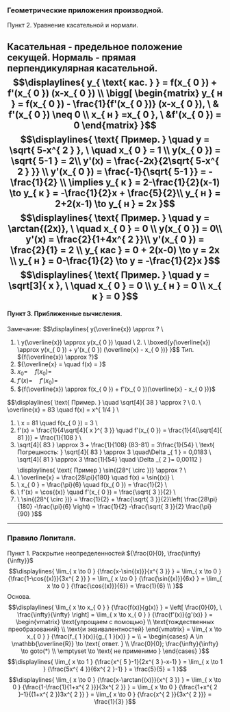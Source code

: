 ### Геометрические приложения производной.
Пункт 2. Уравнение касательной и нормали.

Касательная - предельное положение секущей. Нормаль - прямая перпендикулярная касательной.
$$\displaylines{
y_{ \text{ кас. } } = f(x_{ 0 }) + f'(x_{ 0 }) (x-x_{ 0 }) \\
\bigg[ \begin{matrix}
y_{ н } = f(x_{ 0 }) - \frac{1}{f'(x_{ 0 })} (x-x_{ 0 }), \ & f'(x_{ 0 }) \neq  0 \\
x_{ н } =x_{ 0 }, \ &f'(x_{ 0 }) = 0
\end{matrix}
}$$
$$\displaylines{
\text{ Пример. } \quad y = \sqrt{ 5-x^{ 2 } }, \  \quad x_{ 0 } = 1 \\
y(x_{ 0 }) = \sqrt{ 5-1 } = 2\\
y'(x) = \frac{-2x}{2\sqrt{ 5-x^{ 2 } }} \\
y'(x_{ 0 }) = \frac{-1}{\sqrt{ 5-1 }} = -\frac{1}{2} \\
\implies  y_{ к } = 2-\frac{1}{2}(x-1) \to y_{ к } = -\frac{1}{2}x + \frac{5}{2}\\
y_{ н } = 2+2(x-1) \to  y_{ н } = 2x
}$$
$$\displaylines{
\text{ Пример. } \quad y = \arctan{(2x)}, \ \quad x_{ 0 } = 0 \\
y(x_{ 0 }) = 0\\
y'(x) = \frac{2}{1+4x^{ 2 }}\\
y'(x_{ 0 }) = \frac{2}{1} = 2 \\
y_{ кас } = 0 + 2(x-0) \to  y = 2x \\
y_{ н } = 0-\frac{1}{2} \to y = -\frac{1}{2}x
}$$
$$\displaylines{
\text{ Пример. } \quad y = \sqrt[3]{ x }, \  \quad x_{ 0 } = 0 \\
y_{ н } = 0 \\
x_{ к } = 0
}$$
---
#### Пункт 3. Приближенные вычисления.

Замечание:
$$\displaylines{
y(\overline{x}) \approx ? \\
1. \ y(\overline{x}) \approx y(x_{ 0 }) \quad \\ 2.  \ \boxed{y(\overline{x}) \approx y(x_{ 0 }) + y'(x_{ 0 }) (\overline{x} - x_{ 0 })}
}$$
Тип. ${f(\overline{x}) \approx ?}$ 
0. ${\overline{x} = \quad f(x) = }$
1. ${x_{ 0 }= \quad f(x_{ 0 }) =}$
2. ${f'(x) = \quad f'(x_{ 0 }) = }$
3. ${f(\overline{x}) \approx f(x_{ 0 }) + f'(x_{ 0 })(\overline{x} - x_{ 0 })}$

$$\displaylines{
\text{ Пример. } \quad \sqrt[4]{ 38 } \approx ? \\
0. \ \overline{x} = 83 \quad f(x) = x^{ 1/4 } \\
1. \ x = 81 \quad f(x_{ 0 }) = 3 \\
2. f'(x) = \frac{1}{4\sqrt[4]{ x }^{ 3 }} \quad f'(x_{ 0 }) = \frac{1}{4(\sqrt[4]{ 81 })} = \frac{1}{108 } \\
3. \sqrt[4]{ 83 } \approx 3 + \frac{1}{108} (83-81) = 3\frac{1}{54} \\
\text{ Погрешность: } \sqrt[4]{ 83 } \approx 3 \quad\Delta _{ 1 } = 0,0183 \\
\sqrt[4]{ 81  } \approx 3 \frac{1}{54} \quad \Delta _{ 2 }= 0,00112
}$$
$$\displaylines{
\text{ Пример } \sin{(28^{ \circ })} \approx ? \\
0. \ \overline{x} = \frac{28\pi}{180} \quad f(x) = \sin{(x)} \\
1. \ x_{ 0 } = \frac{\pi}{6} \quad f(x_{ 0 }) = \frac{1}{2} \\
2. \ f'(x) = \cos{(x)} \quad f'(x_{ 0 }) = \frac{\sqrt{ 3 }}{2} \\
3. \ \sin{(28^{ \circ })} = \frac{1}{2} + \frac{\sqrt{ 3 }}{2}\left( \frac{28\pi}{180} -\frac{\pi}{6} \right) = \frac{1}{2} -\frac{\sqrt{ 3 }}{2} \frac{\pi}{90}
}$$
---
### Правило Лопиталя.
Пункт 1. Раскрытие неопределенностей ${\frac{0}{0}, \frac{\infty}{\infty}}$
$$\displaylines{
\lim_{ x \to 0 } {\frac{x-\sin{(x)}}{x^{ 3 }} } = \lim_{ x \to 0 } {\frac{1-\cos{(x)}}{3x^{ 2 }} } = \lim_{ x \to 0 } {\frac{\sin{(x)}}{6x} } = \lim_{ x \to 0 } {\frac{\cos{(x)}}{6}} = \frac{1}{6} \\
}$$
Основа. 
$$\displaylines{
\lim_{ x \to x_{ 0 } } {\frac{f(x)}{g(x)} } = \left[ \frac{0}{0}, \ \frac{\infty}{\infty} \right] = \lim_{ x \to x_{ 0 } } {\frac{f'(x)}{g'(x)} } = \begin{vmatrix}
\text{упрощаем с помощью} \\
\text{тождественных преобразований} \\
\text{и эквивалентностей}
\end{vmatrix} = \lim_{ x \to x_{ 0 } } {\frac{f_{ 1 }(x)}{g_{ 1 }(x)} }  = \\
 = \begin{cases}
A \in \mathbb{\overline{R}} \to \text{ ответ. }  \\
\frac{0}{0}; \frac{\infty}{\infty} \to goto(*)  \\
\emptyset \to \text{ не применимо }
\end{cases}
}$$
$$\displaylines{
\lim_{ x \to 1 } {\frac{x^{ 5 }-1}{2x^{ 3 }-x-1} } = \lim_{ x \to 1 } {\frac{5x^{ 4 }}{6x^{ 2 }-1} } = \frac{5}{5} = 1 
}$$
$$\displaylines{
\lim_{ x \to 0 } {\frac{x-\arctan{(x)}}{x^{ 3 }} } = \lim_{ x \to 0 } {\frac{1-\frac{1}{1+x^{ 2 }}}{3x^{ 2 }} } = \lim_{ x \to 0 } {\frac{1+x^{ 2 }-1}{(1+x^{ 2 })3x^{ 2 }} } = \lim_{ x \to 0 } {\frac{x^{ 2 }}{3x^{ 2 }}} = \frac{1}{3}
}$$